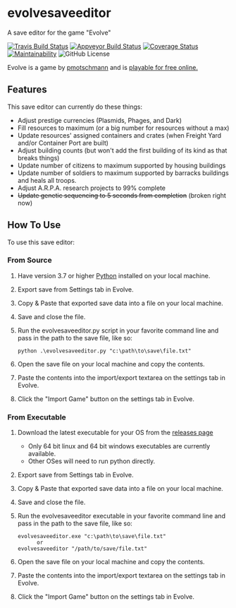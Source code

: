 # evolvesaveeditor

A save editor for the game "Evolve"

[![Travis Build Status](https://travis-ci.org/mattgiltaji/evolvesaveeditor.svg?branch=master)](https://travis-ci.org/mattgiltaji/evolvesaveeditor)
[![Appveyor Build Status](https://ci.appveyor.com/api/projects/status/csp5r4mtud3fy4i5/branch/master?svg=true)](https://ci.appveyor.com/project/mattgiltaji/evolvesaveeditor/branch/master)
[![Coverage Status](https://coveralls.io/repos/github/mattgiltaji/evolvesaveeditor/badge.svg?branch=master)](https://coveralls.io/github/mattgiltaji/evolvesaveeditor?branch=master)
[![Maintainability](https://api.codeclimate.com/v1/badges/4bc2ee1f7988749e9668/maintainability)](https://codeclimate.com/github/mattgiltaji/evolvesaveeditor/maintainability)
![GitHub License](https://img.shields.io/github/license/mattgiltaji/evolvesaveeditor)

Evolve is a game by [pmotschmann](https://github.com/pmotschmann/Evolve) and is [playable for free online.](https://pmotschmann.github.io/Evolve/)

## Features

This save editor can currently do these things:

* Adjust prestige currencies (Plasmids, Phages, and Dark)
* Fill resources to maximum (or a big number for resources without a max)
* Update resources' assigned containers and crates (when Freight Yard and/or Container Port are built)
* Adjust building counts (but won't add the first building of its kind as that breaks things)
* Update number of citizens to maximum supported by housing buildings
* Update number of soldiers to maximum supported by barracks buildings and heals all troops.
* Adjust A.R.P.A. research projects to 99% complete
* ~~Update genetic sequencing to 5 seconds from completion~~ (broken right now)

## How To Use

To use this save editor:

### From Source

   1. Have version 3.7 or higher [Python](https://www.python.org/downloads/) installed on your local machine.
   1. Export save from Settings tab in Evolve.
   1. Copy & Paste that exported save data into a file on your local machine.
   1. Save and close the file.
   1. Run the evolvesaveeditor.py script in your favorite command line and pass in the path to the save file, like so:

        ```
        python .\evolvesaveeditor.py "c:\path\to\save\file.txt"
        ```

   1. Open the save file on your local machine and copy the contents.
   1. Paste the contents into the import/export textarea on the settings tab in Evolve.
   1. Click the "Import Game" button on the settings tab in Evolve.

### From Executable

   1. Download the latest executable for your OS from the [releases page](https://github.com/mattgiltaji/evolvesaveeditor/releases/)
      * Only 64 bit linux and 64 bit windows executables are currently available.
      * Other OSes will need to run python directly.
   1. Export save from Settings tab in Evolve.
   1. Copy & Paste that exported save data into a file on your local machine.
   1. Save and close the file.
   1. Run the evolvesaveeditor executable in your favorite command line and pass in the path to the save file, like so:

      ```
      evolvesaveeditor.exe "c:\path\to\save\file.txt"
            or
      evolvesaveeditor "/path/to/save/file.txt"
      ```

   1. Open the save file on your local machine and copy the contents.
   1. Paste the contents into the import/export textarea on the settings tab in Evolve.
   1. Click the "Import Game" button on the settings tab in Evolve.
